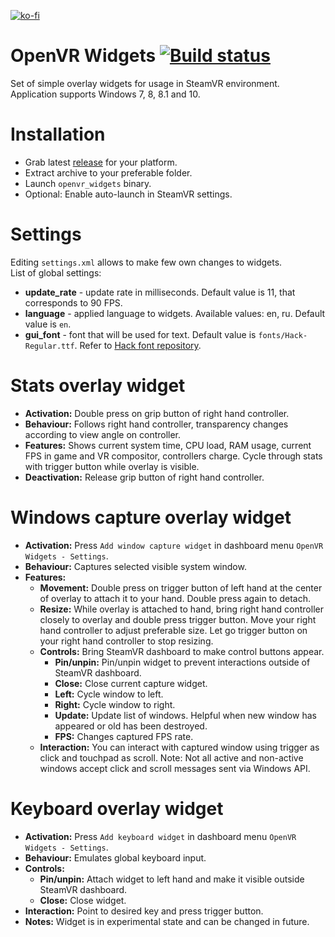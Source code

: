[![ko-fi](https://www.ko-fi.com/img/githubbutton_sm.svg)](https://ko-fi.com/I2I0XK1A)
# OpenVR Widgets [![Build status](https://ci.appveyor.com/api/projects/status/ctb2t0bawyus9x90?svg=true)](https://ci.appveyor.com/project/SDraw/openvr-widgets)
Set of simple overlay widgets for usage in SteamVR environment.  
Application supports Windows 7, 8, 8.1 and 10.

# Installation
* Grab latest [release](../../releases/latest) for your platform.
* Extract archive to your preferable folder.
* Launch `openvr_widgets` binary.
* Optional: Enable auto-launch in SteamVR settings.

# Settings
Editing `settings.xml` allows to make few own changes to widgets.  
List of global settings:
* **update_rate** - update rate in milliseconds. Default value is 11, that corresponds to 90 FPS.
* **language** - applied language to widgets. Available values: en, ru. Default value is `en`.
* **gui_font** - font that will be used for text. Default value is `fonts/Hack-Regular.ttf`. Refer to [Hack font repository](../../../../source-foundry/Hack).

# Stats overlay widget
* **Activation:** Double press on grip button of right hand controller.
* **Behaviour:** Follows right hand controller, transparency changes according to view angle on controller.
* **Features:** Shows current system time, CPU load, RAM usage, current FPS in game and VR compositor, controllers charge. Cycle through stats with trigger button while overlay is visible.
* **Deactivation:** Release grip button of right hand controller.
  
# Windows capture overlay widget
* **Activation:** Press `Add window capture widget` in dashboard menu `OpenVR Widgets - Settings`.
* **Behaviour:** Captures selected visible system window.
* **Features:**
  * **Movement:** Double press on trigger button of left hand at the center of overlay to attach it to your hand. Double press again to detach.
  * **Resize:** While overlay is attached to hand, bring right hand controller closely to overlay and double press trigger button. Move your right hand controller to adjust preferable size. Let go trigger button on your right hand controller to stop resizing.
  * **Controls:** Bring SteamVR dashboard to make control buttons appear.
    * **Pin/unpin:** Pin/unpin widget to prevent interactions outside of SteamVR dashboard.
    * **Close:** Close current capture widget.
    * **Left:** Cycle window to left.
    * **Right:** Cycle window to right.
    * **Update:** Update list of windows. Helpful when new window has appeared or old has been destroyed.
    * **FPS:** Changes captured FPS rate.
  * **Interaction:** You can interact with captured window using trigger as click and touchpad as scroll. Note: Not all active and non-active windows accept click and scroll messages sent via Windows API.
  
# Keyboard overlay widget
* **Activation:** Press `Add keyboard widget` in dashboard menu `OpenVR Widgets - Settings`.
* **Behaviour:** Emulates global keyboard input.
* **Controls:**
  * **Pin/unpin:** Attach widget to left hand and make it visible outside SteamVR dashboard.
  * **Close:** Close widget.
* **Interaction:** Point to desired key and press trigger button.
* **Notes:** Widget is in experimental state and can be changed in future.
